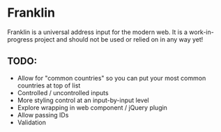# Franklin

Franklin is a universal address input for the modern web. It is a work-in-progress
project and should not be used or relied on in any way yet!

## TODO:

- Allow for "common countries" so you can put your most common countries at top of list
- Controlled / uncontrolled inputs
- More styling control at an input-by-input level
- Explore wrapping in web component / jQuery plugin
- Allow passing IDs
- Validation
